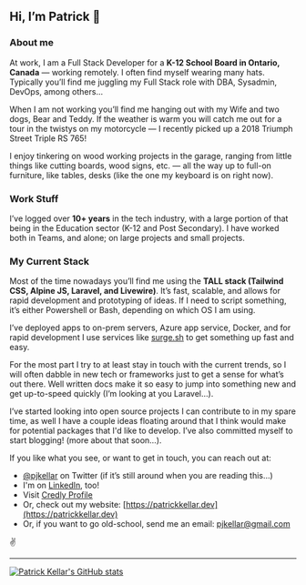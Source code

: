 ## Hi, I’m Patrick 👋

### About me
At work, I am a Full Stack Developer for a **K-12 School Board in Ontario, Canada** — working remotely. I often find myself wearing many hats. Typically you’ll find me juggling my Full Stack role with DBA, Sysadmin, DevOps, among others...

When I am not working you’ll find me hanging out with my Wife and two dogs, Bear and Teddy. If the weather is warm you will catch me out for a tour in the twistys on my motorcycle — I recently picked up a 2018 Triumph Street Triple RS 765!

I enjoy tinkering on wood working projects in the garage, ranging from little things like cutting boards, wood signs, etc. — all the way up to full-on furniture, like tables, desks (like the one my keyboard is on right now).

### Work Stuff

I’ve logged over **10+ years** in the tech industry, with a large portion of that being in the Education sector (K-12 and Post Secondary). I have worked both in Teams, and alone; on large projects and small projects.

### My Current Stack

Most of the time nowadays you’ll find me using the **TALL stack (Tailwind CSS, Alpine JS, Laravel, and Livewire)**. It’s fast, scalable, and allows for rapid development and prototyping of ideas. If I need to script something, it’s either Powershell or Bash, depending on which OS I am using.

I’ve deployed apps to on-prem servers, Azure app service, Docker, and for rapid development I use services like [surge.sh](http://surge.sh) to get something up fast and easy.

For the most part I try to at least stay in touch with the current trends, so I will often dabble in new tech or frameworks just to get a sense for what’s out there. Well written docs make it so easy to jump into something new and get up-to-speed quickly (I’m looking at you Laravel…).

I’ve started looking into open source projects I can contribute to in my spare time, as well I have a couple ideas floating around that I think would make for potential packages that I'd like to develop. I’ve also committed myself to start blogging! (more about that soon…).

If you like what you see, or want to get in touch, you can reach out at:
- [@pjkellar](https://twitter.com/pjkellar) on Twitter (if it’s still around when you are reading this…)
- I'm on [LinkedIn](https://www.linkedin.com/in/patrickjameskellar/), too!
- Visit [Credly Profile](https://www.credly.com/users/patrick-kellar)
- Or, check out my website: [https://patrickkellar.dev](https://patrickkellar.dev)
- Or, if you want to go old-school, send me an email: <pjkellar@gmail.com>

✌️

---
[![Patrick Kellar's GitHub stats](https://github-readme-stats.vercel.app/api?username=pjkellar&count_private=true&show_icons=true&theme=dark)](https://github.com/anuraghazra/github-readme-stats)
<!---
pjkellar/pjkellar is a ✨ special ✨ repository because its `README.md` (this file) appears on your GitHub profile.
You can click the Preview link to take a look at your changes.
--->
